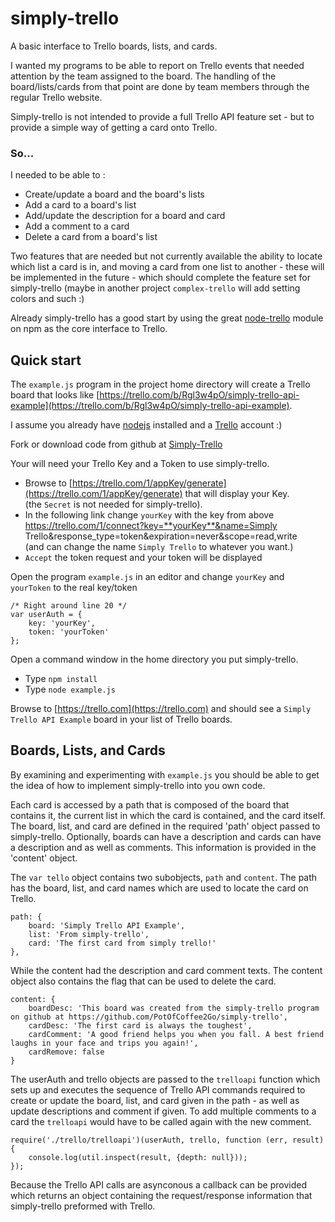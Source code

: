 # simply-trello
A basic interface to Trello boards, lists, and cards. 

I wanted my programs to be able to report on Trello events that needed attention by the team assigned to the board.
 The handling of the board/lists/cards from that point are done by team members through the regular Trello website.

Simply-trello is not intended to provide a full Trello API feature set - but to provide a simple way of getting
 a card onto Trello.

### So...
 I needed to be able to :

* Create/update a board and the board's lists
* Add a card to a board's list
* Add/update the description for a board and card
* Add a comment to a card
* Delete a card from a board's list

Two features that are needed but not currently available the ability to locate which list a card is in, and moving
 a card from one list to another - these will be implemented in the future - which should complete the feature set
 for simply-trello (maybe in another project `complex-trello` will add setting colors and such :)

Already simply-trello has a good start by using the great [node-trello](https://www.npmjs.com/package/node-trello)
 module on npm as the core interface to Trello.

## Quick start
The `example.js` program in the project home directory will create a Trello board that looks like
 [https://trello.com/b/Rgl3w4pO/simply-trello-api-example](https://trello.com/b/Rgl3w4pO/simply-trello-api-example).

I assume you already have [nodejs](http://nodejs.org/) installed and a [Trello](https://trello.com) account :)

Fork or download code from github at [Simply-Trello](https://github.com/PotOfCoffee2Go/simply-trello)

Your will need your Trello Key and a Token to use simply-trello.

* Browse to [https://trello.com/1/appKey/generate](https://trello.com/1/appKey/generate) that will display your Key. <br />     (the `Secret` is not needed for simply-trello).
* In the following link change `yourKey` with the key from above<br />
    https://trello.com/1/connect?key=**yourKey**&name=Simply Trello&response_type=token&expiration=never&scope=read,write<br /> (and can change the name `Simply Trello` to whatever you want.)
* `Accept` the token request and your token will be displayed

Open the program `example.js` in an editor and change `yourKey` and `yourToken` to the real key/token

    /* Right around line 20 */
    var userAuth = {
        key: 'yourKey',
        token: 'yourToken'
    };

Open a command window in the home directory you put simply-trello. 

* Type `npm install`
* Type `node example.js`

Browse to [https://trello.com](https://trello.com) and should see a `Simply Trello API Example` board in your list
 of Trello boards.

## Boards, Lists, and Cards

By examining and experimenting with `example.js` you should be able to get the idea of how to implement simply-trello
 into you own code.

Each card is accessed by a path that is composed of the board that contains it, the current list in which the card is
 contained, and the card itself. The board, list, and card are defined in the required 'path' object passed to
 simply-trello. Optionally, boards can have a description and cards can have a description and as well as comments.
 This information is provided in the 'content' object.

The `var tello` object contains two subobjects, `path` and `content`. The path has the board, list, and card names
 which are used to locate the card on Trello.

    path: {
        board: 'Simply Trello API Example',
        list: 'From simply-trello',
        card: 'The first card from simply trello!'
    },

While the content had the description and card comment texts. The content object also contains the flag that can
 be used to delete the card.

    content: {
        boardDesc: 'This board was created from the simply-trello program on github at https://github.com/PotOfCoffee2Go/simply-trello',
        cardDesc: 'The first card is always the toughest',
        cardComment: 'A good friend helps you when you fall. A best friend laughs in your face and trips you again!',
        cardRemove: false
    }

The userAuth and trello objects are passed to the `trelloapi` function which sets up and executes the sequence of
 Trello API commands required to create or update the board, list, and card given in the path - as well as update
 descriptions and comment if given. To add multiple comments to a card the `trelloapi` would have to be called
 again with the new comment.


    require('./trello/trelloapi')(userAuth, trello, function (err, result) {
        console.log(util.inspect(result, {depth: null}));
    });

Because the Trello API calls are asynconous a callback can be provided which returns an object containing the request/response information that simply-trello preformed with Trello.
